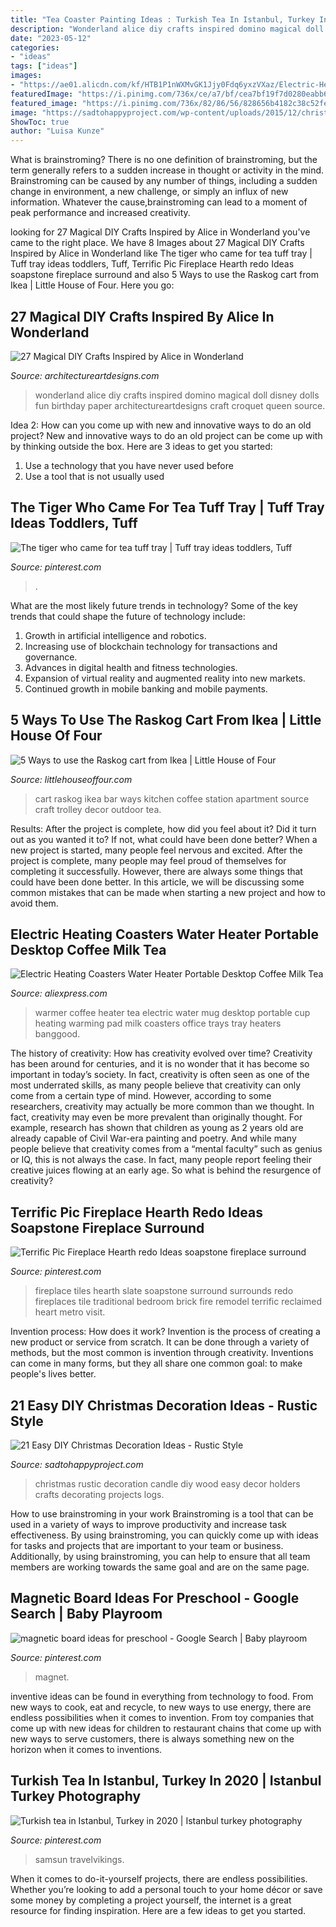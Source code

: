 ```yaml
---
title: "Tea Coaster Painting Ideas : Turkish Tea In Istanbul, Turkey In 2020"
description: "Wonderland alice diy crafts inspired domino magical doll disney dolls fun birthday paper architectureartdesigns craft croquet queen source"
date: "2023-05-12"
categories:
- "ideas"
tags: ["ideas"]
images:
- "https://ae01.alicdn.com/kf/HTB1P1nWXMvGK1Jjy0Fdq6yxzVXaz/Electric-Heating-Coasters-Water-Heater-Portable-Desktop-Coffee-Milk-Tea-Warmer-Heater-Cup-Mug-Warming-Trays.jpg"
featuredImage: "https://i.pinimg.com/736x/ce/a7/bf/cea7bf19f7d0280eabb6779ba7b9d631.jpg"
featured_image: "https://i.pinimg.com/736x/82/86/56/828656b4182c38c52feaaa1eb9c30790.jpg"
image: "https://sadtohappyproject.com/wp-content/uploads/2015/12/christmas-decoration-ideas-3.jpg"
ShowToc: true
author: "Luisa Kunze"
---
```



What is brainstroming?
There is no one definition of brainstroming, but the term generally refers to a sudden increase in thought or activity in the mind. Brainstroming can be caused by any number of things, including a sudden change in environment, a new challenge, or simply an influx of new information. Whatever the cause,brainstroming can lead to a moment of peak performance and increased creativity.

	

		
looking for 27 Magical DIY Crafts Inspired by Alice in Wonderland you've came to the right place. We have 8 Images about 27 Magical DIY Crafts Inspired by Alice in Wonderland like The tiger who came for tea tuff tray | Tuff tray ideas toddlers, Tuff, Terrific Pic Fireplace Hearth redo Ideas soapstone fireplace surround and also 5 Ways to use the Raskog cart from Ikea | Little House of Four. Here you go:
		
    
## 27 Magical DIY Crafts Inspired By Alice In Wonderland

<img loading=lazy src="https://www.architectureartdesigns.com/wp-content/uploads/2014/01/2050-630x839.jpg" onerror="this.onerror=null;this.src='https://tse3.mm.bing.net/th?id=OIP.pBbyyUjCFgH7eBME-KTw-gHaJ3&amp;pid=15.1';" alt="27 Magical DIY Crafts Inspired by Alice in Wonderland">

_Source: architectureartdesigns.com_

>wonderland alice diy crafts inspired domino magical doll disney dolls fun birthday paper architectureartdesigns craft croquet queen source. 

	

Idea 2: How can you come up with new and innovative ways to do an old project?
New and innovative ways to do an old project can be come up with by thinking outside the box. Here are 3 ideas to get you started: 
1. Use a technology that you have never used before 
2. Use a tool that is not usually used 

    
## The Tiger Who Came For Tea Tuff Tray | Tuff Tray Ideas Toddlers, Tuff

<img loading=lazy src="https://i.pinimg.com/736x/ce/a7/bf/cea7bf19f7d0280eabb6779ba7b9d631.jpg" onerror="this.onerror=null;this.src='https://tse3.mm.bing.net/th?id=OIP.fWJPCWlyBxwAFljldc2QTgHaJ7&amp;pid=15.1';" alt="The tiger who came for tea tuff tray | Tuff tray ideas toddlers, Tuff">

_Source: pinterest.com_

>. 

	

What are the most likely future trends in technology?
Some of the key trends that could shape the future of technology include: 
1. Growth in artificial intelligence and robotics. 
2. Increasing use of blockchain technology for transactions and governance. 
3. Advances in digital health and fitness technologies. 
4. Expansion of virtual reality and augmented reality into new markets. 
5. Continued growth in mobile banking and mobile payments.

    
## 5 Ways To Use The Raskog Cart From Ikea | Little House Of Four

<img loading=lazy src="http://2.bp.blogspot.com/-OaFeaDN8hAU/U6ZOWfW4VfI/AAAAAAAAHbM/XL8xfqKd07Q/s1600/raskog+bar+cart.jpg" onerror="this.onerror=null;this.src='https://tse4.mm.bing.net/th?id=OIP.1FPmIjslNkfZ4D7zd_iZpAHaLH&amp;pid=15.1';" alt="5 Ways to use the Raskog cart from Ikea | Little House of Four">

_Source: littlehouseoffour.com_

>cart raskog ikea bar ways kitchen coffee station apartment source craft trolley decor outdoor tea. 

	

Results: After the project is complete, how did you feel about it? Did it turn out as you wanted it to? If not, what could have been done better?
When a new project is started, many people feel nervous and excited. After the project is complete, many people may feel proud of themselves for completing it successfully. However, there are always some things that could have been done better. In this article, we will be discussing some common mistakes that can be made when starting a new project and how to avoid them.

    
## Electric Heating Coasters Water Heater Portable Desktop Coffee Milk Tea

<img loading=lazy src="https://ae01.alicdn.com/kf/HTB1P1nWXMvGK1Jjy0Fdq6yxzVXaz/Electric-Heating-Coasters-Water-Heater-Portable-Desktop-Coffee-Milk-Tea-Warmer-Heater-Cup-Mug-Warming-Trays.jpg" onerror="this.onerror=null;this.src='https://tse4.mm.bing.net/th?id=OIP.a3tL9j89tzbj7ylbMIg9GgHaHa&amp;pid=15.1';" alt="Electric Heating Coasters Water Heater Portable Desktop Coffee Milk Tea">

_Source: aliexpress.com_

>warmer coffee heater tea electric water mug desktop portable cup heating warming pad milk coasters office trays tray heaters banggood. 

	

The history of creativity: How has creativity evolved over time?
Creativity has been around for centuries, and it is no wonder that it has become so important in today’s society. In fact, creativity is often seen as one of the most underrated skills, as many people believe that creativity can only come from a certain type of mind. However, according to some researchers, creativity may actually be more common than we thought. In fact, creativity may even be more prevalent than originally thought. For example, research has shown that children as young as 2 years old are already capable of Civil War-era painting and poetry. And while many people believe that creativity comes from a “mental faculty” such as genius or IQ, this is not always the case. In fact, many people report feeling their creative juices flowing at an early age. So what is behind the resurgence of creativity?

    
## Terrific Pic Fireplace Hearth Redo Ideas Soapstone Fireplace Surround

<img loading=lazy src="https://i.pinimg.com/736x/12/5a/15/125a15b8e606676d6ad0e529cb8e1bc2.jpg" onerror="this.onerror=null;this.src='https://tse3.mm.bing.net/th?id=OIP.CT-D3HoQgrR39Fo0r158QQHaLk&amp;pid=15.1';" alt="Terrific Pic Fireplace Hearth redo Ideas soapstone fireplace surround">

_Source: pinterest.com_

>fireplace tiles hearth slate soapstone surround surrounds redo fireplaces tile traditional bedroom brick fire remodel terrific reclaimed heart metro visit. 

	

Invention process: How does it work?
Invention is the process of creating a new product or service from scratch. It can be done through a variety of methods, but the most common is invention through creativity. Inventions can come in many forms, but they all share one common goal: to make people's lives better.

    
## 21 Easy DIY Christmas Decoration Ideas - Rustic Style

<img loading=lazy src="https://sadtohappyproject.com/wp-content/uploads/2015/12/christmas-decoration-ideas-3.jpg" onerror="this.onerror=null;this.src='https://tse4.mm.bing.net/th?id=OIP.aM2fyIIQwOVesBi70uXHvQHaN_&amp;pid=15.1';" alt="21 Easy DIY Christmas Decoration Ideas - Rustic Style">

_Source: sadtohappyproject.com_

>christmas rustic decoration candle diy wood easy decor holders crafts decorating projects logs. 

	

How to use brainstroming in your work
Brainstroming is a tool that can be used in a variety of ways to improve productivity and increase task effectiveness. By using brainstroming, you can quickly come up with ideas for tasks and projects that are important to your team or business. Additionally, by using brainstroming, you can help to ensure that all team members are working towards the same goal and are on the same page.

    
## Magnetic Board Ideas For Preschool - Google Search | Baby Playroom

<img loading=lazy src="https://i.pinimg.com/736x/82/86/56/828656b4182c38c52feaaa1eb9c30790.jpg" onerror="this.onerror=null;this.src='https://tse1.mm.bing.net/th?id=OIP.J5Thkn8bPiuDoVvt31HLJQHaLJ&amp;pid=15.1';" alt="magnetic board ideas for preschool - Google Search | Baby playroom">

_Source: pinterest.com_

>magnet. 

	

inventive ideas can be found in everything from technology to food. From new ways to cook, eat and recycle, to new ways to use energy, there are endless possibilities when it comes to invention. From toy companies that come up with new ideas for children to restaurant chains that come up with new ways to serve customers, there is always something new on the horizon when it comes to inventions.

    
## Turkish Tea In Istanbul, Turkey In 2020 | Istanbul Turkey Photography

<img loading=lazy src="https://i.pinimg.com/736x/fe/fb/f5/fefbf5d5b1c6ac88a3f3dec176fc4b95.jpg" onerror="this.onerror=null;this.src='https://tse2.mm.bing.net/th?id=OIP.rjGYEeDWcCFlo3j52NDcLwHaJ5&amp;pid=15.1';" alt="Turkish tea in Istanbul, Turkey in 2020 | Istanbul turkey photography">

_Source: pinterest.com_

>samsun travelvikings. 

	

When it comes to do-it-yourself projects, there are endless possibilities. Whether you’re looking to add a personal touch to your home décor or save some money by completing a project yourself, the internet is a great resource for finding inspiration. Here are a few ideas to get you started.

